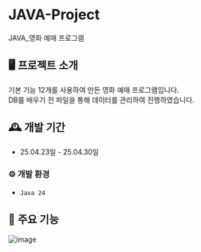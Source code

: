 # JAVA-Project
JAVA_영화 예매 프로그램


## 🖥️ 프로젝트 소개
기본 기능 12개를 사용하여 만든 영화 예매 프로그램입니다.<br>
DB를 배우기 전 파일을 통해 데이터를 관리하여 진행하였습니다.<br>

## 🕰️ 개발 기간
* 25.04.23일 - 25.04.30일

### ⚙️ 개발 환경
- `Java 24`

## 📌 주요 기능
![image](https://github.com/user-attachments/assets/e1bb35e7-3068-4b61-b10f-6b12b0ef0fcf)
